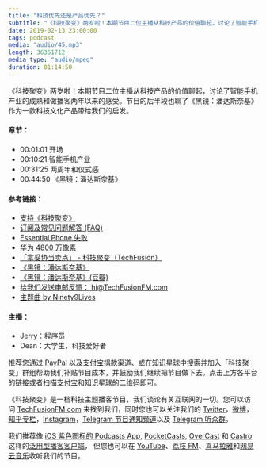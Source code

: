 ```yaml
---
title: "科技优先还是产品优先？"
subtitle: "《科技聚变》两岁啦！本期节目二位主播从科技产品的价值聊起，讨论了智能手机产业的成熟与转变，同时两位主播分享了做节目两年以来的感受。节目的后半段也聊了《黑镜：潘达斯奈基》作为一款科技文化产品带给我们的启发。"
date: 2019-02-13 23:00:00
tags: podcast
media: "audio/45.mp3"
length: 36351712 
media_type: "audio/mpeg"
duration: 01:14:50
---
```


《科技聚变》两岁啦！本期节目二位主播从科技产品的价值聊起，讨论了智能手机产业的成熟和做播客两年以来的感受。节目的后半段也聊了《黑镜：潘达斯奈基》作为一款科技文化产品带给我们的启发。

#### 章节：

- 00:01:01 开场
- 00:10:21 智能手机产业
- 00:31:25 两周年和仪式感
- 00:44:50 《黑镜：潘达斯奈基》

#### 参考链接：

- [支持《科技聚变》](https://techfusionfm.com/donate/)
- [订阅及常见问题解答 (FAQ)](https://techfusionfm.com/faq/)
- [Essential Phone 失败](https://www.theverge.com/2018/5/24/17391734/essential-cancels-phone-development-considers-sale-report)
- [华为 4800 万像素](https://consumer.huawei.com/cn/phones/nova4/)
- [「拿妥协当卖点」 - 科技聚变（TechFusion）](https://techfusionfm.com/42/)
- [《黑镜：潘达斯奈基》](https://www.netflix.com/sg-zh/title/80988062)
- [《黑镜：潘达斯奈基》(豆瓣)](https://movie.douban.com/subject/30414462/)
- [给我们发送电邮反馈： hi@TechFusionFM.com](mailto:hi@techfusionfm.com)
- [主题曲 by Ninety9Lives](http://99l.tv/BleedingThroughYU)

#### 主播：

- [Jerry](https://twitter.com/jerryfzhang)：程序员
- Dean：大学生，科技爱好者

推荐您通过 [PayPal](https://paypal.me/techfusionfm/5) 以及[支付宝](HTTPS://QR.ALIPAY.COM/FKX09288AJOENI0MVZXM12)捐款渠道、或在[知识星球](https://www.xiaomiquan.com)中搜索并加入「科技聚变」群组帮助我们补贴节目成本，并鼓励我们继续把节目做下去。点击上方各平台的链接或者扫描[支付宝](https://techfusionfm.com/images/QR.JPG)和[知识星球](https://t.zsxq.com/IEmEM3f)的二维码即可。

《科技聚变》是一档科技主题播客节目，我们谈论有关互联网的一切。您可以访问 [TechFusionFM.com](https://TechFusionFM.com) 来找到我们，同时您也可以关注我们的 [Twitter](http://twitter.com/TechFusionFM)，[微博](http://weibo.com/TechFusionFM)，[知乎专栏](https://zhuanlan.zhihu.com/TechFusion)，[Instagram](http://instagram.com/TechFusionFM)，[Telegram 节目通知频道](https://t.me/TechFusionFM)以及 [Telegram 听众群](https://t.me/TechFusionChat)。

我们推荐像 [iOS 紫色图标的 Podcasts App](https://itunes.apple.com/cn/podcast/id1202658654), [PocketCasts](http://pca.st/podcast/28fcd200-cc7c-0134-10da-25324e2a541d), [OverCast](https://overcast.fm) 和 [Castro](http://supertop.co/castro/) 这样的[泛用型播客客户端](https://techfusionfm.com/faq/)， 但您也可以在 [YouTube](https://www.youtube.com/channel/UC6uvHf21Tjm5lepw6P2Ki-Q)、[荔枝 FM](https://www.lizhi.fm/1494013/)、[喜马拉雅](http://www.ximalaya.com/72456289/album/6648521)和[网易云音乐](http://music.163.com/#/djradio?id=347498120)收听我们的节目。
